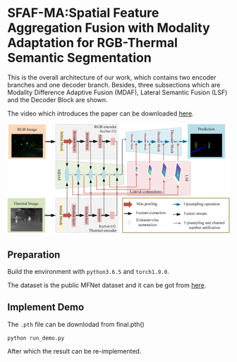 # SFAF-MA:Spatial Feature Aggregation Fusion with Modality Adaptation for RGB-Thermal Semantic Segmentation
This is the overall architecture of our work, which contains two encoder branches and one decoder branch. Besides, three subsections which are Modality Difference Adaptive Fusion (MDAF), Lateral Semantic Fusion (LSF) and the Decoder Block are shown.

The video which introduces the paper can be downloaded [here]().

![](https://github.com/hexunjie/SFAF-MA/blob/main/pictures/02.jpg)

## Preparation
Build the environment with `python3.6.5` and `torch1.9.0`.

The dataset is the public MFNet dataset and it can be got from [here]().

## Implement Demo
The `.pth` file can be downlodad from final.pth()

    python run_demo.py

After which the result can be re-implemented.
